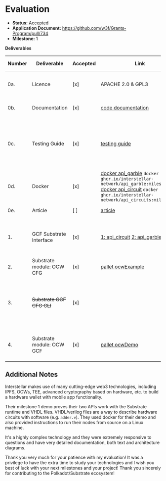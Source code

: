 # Evaluation

- **Status:** Accepted
- **Application Document:** https://github.com/w3f/Grants-Program/pull/734
- **Milestone:** 1

**Deliverables**

| Number | Deliverable | Accepted | Link | Evaluation Notes |
| ------ | ----------- | -------- | ---- |----------------- |
| 0a. | Licence  | [x] |  APACHE 2.0 & GPL3 | Please provide license links for M2. | 
| 0b. | Documentation  | [x] |  [code documentation](https://book.interstellar.gg/M1.html#garbled-circuit-factory-gcf-and-circuit-types-overview) | Extremely detailed, thank you.  |
| 0c. | Testing Guide | [x] | [testing guide](https://book.interstellar.gg/M1.html#testing-guide) | Very thorough and they rapidly added even more info that I requested. |
| 0d. | Docker | [x] | [docker api_garble](https://github.com/orgs/Interstellar-Network/packages/container/package/api_garble) `docker pull ghcr.io/interstellar-network/api_garble:milestone1` [docker api_circuit](https://github.com/orgs/Interstellar-Network/packages/container/package/api_circuits) `docker pull ghcr.io/interstellar-network/api_circuits:milestone1` |  Very helpful, thank you!     |
| 0e. | Article | [ ] | [article](https://book.interstellar.gg/M1.html#article)  |  Not yet published.   |  
| 1. | GCF Substrate Interface  | [x] | [1: api_circuit](https://github.com/Interstellar-Network/api_circuits/tree/main) [2: api_garble](https://github.com/Interstellar-Network/api_garble)  |  They use APIs to provide functionality to their nodes. |https://github.com/Interstellar-Network/api_garble/tree/w3f-milestone1 | We replaced GCF CFG with another GCF APIs for garbled circuit production  |  
| 2. | Substrate module: OCW CFG | [x] | [pallet ocwExample](https://github.com/Interstellar-Network/substrate-offchain-worker-demo/tree/interstellar/pallets/example-offchain-worker)| Manages master config files. 
| 3. | ~~Substrate GCF CFG CLI~~ | [x] |  | Replaced by substrate front end and direct upload of config files/master files in IPFS. | 
| 4. | Substrate module: OCW GCF | [x] | [pallet ocwDemo](https://github.com/Interstellar-Network/substrate-offchain-worker-demo/tree/interstellar/pallets/ocw)| Manages the launch of garbled circuit production.

## Additional Notes

Interstellar makes use of many cutting-edge web3 technologies, including IPFS, OCWs, TEE, advanced cryptography based on hardware, etc. to build a hardware wallet with mobile app functionality. 

Their milestone 1 demo proves their two APIs work with the Substrate runtime and VHDL files. VHDL/verilog files are a way to describe hardware circuits with software (e.g. `adder.v`). They used docker for their demo and also provided instructions to run their nodes from source on a Linux machine. 

It's a highly complex technology and they were extremely responsive to questions and have very detailed documentation, both text and architecture diagrams. 

Thank you very much for your patience with my evaluation! It was a privilege to have the extra time to study your technologies and I wish you best of luck with your next milestones and your project! Thank you sincerely for contributing to the Polkadot/Substrate ecosystem!